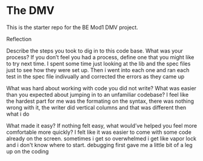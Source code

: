 # The DMV

This is the starter repo for the BE Mod1 DMV project.

Reflection

Describe the steps you took to dig in to this code base. What was your process? If you don’t feel you had a process, define one that you might like to try next time. 
I spent some time just looking at the lib and the spec files just to see how they were set up. Then i went into each one and ran each test in the spec file indivually and corrected the errors as they came up

What was hard about working with code you did not write?
What was easier than you expected about jumping in to an unfamiliar codebase? 
I feel like the hardest part for me was the formating on the syntax, there was nothing wrong with it, the writer did vertical columns and that was different then what i do

What made it easy? If nothing felt easy, what would’ve helped you feel more comfortable more quickly?
I felt like it was easier to come with some code already on the screen. sometimes i get so overwhelmed i get like vapor lock and i don't know where to start. debugging first gave me a little bit of a leg up on the coding